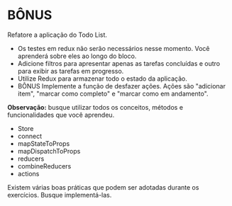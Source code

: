 # BÔNUS
Refatore a aplicação do Todo List.
* Os testes em redux não serão necessários nesse momento. Você aprenderá sobre eles ao longo do bloco.
* Adicione filtros para apresentar apenas as tarefas concluídas e outro para exibir as tarefas em progresso.
* Utilize Redux para armazenar todo o estado da aplicação.
* BÔNUS Implemente a função de desfazer ações. Ações são "adicionar item", "marcar como completo" e "marcar como em andamento".

**Observação:** busque utilizar todos os conceitos, métodos e funcionalidades que você aprendeu.
* Store
* connect
* mapStateToProps
* mapDispatchToProps
* reducers
* combineReducers
* actions

Existem várias boas práticas que podem ser adotadas durante os exercícios. Busque implementá-las.